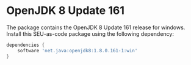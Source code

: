 # OpenJDK 8 Update 161

The package contains the OpenJDK 8 Update 161 release for windows. Install this SEU-as-code
package using the following dependency:
```groovy
dependencies {
	software 'net.java:openjdk8:1.8.0.161-1:win'
}
```

